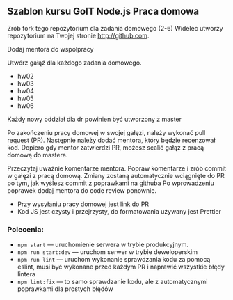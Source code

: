 ## Szablon kursu GoIT Node.js Praca domowa

Zrób fork tego repozytorium dla zadania domowego (2-6)
Widelec utworzy repozytorium na Twojej stronie http://github.com.

Dodaj mentora do współpracy

Utwórz gałąź dla każdego zadania domowego.

- hw02
- hw03
- hw04
- hw05
- hw06

Każdy nowy oddział dla dr powinien być utworzony z master

Po zakończeniu pracy domowej w swojej gałęzi, należy wykonać pull request (PR). Następnie należy dodać mentora, który będzie recenzował kod. Dopiero gdy mentor zatwierdzi PR, możesz scalić gałąź z pracą domową do mastera.

Przeczytaj uważnie komentarze mentora. Popraw komentarze i zrób commit w gałęzi z pracą domową. Zmiany zostaną automatycznie wciągnięte do PR po tym, jak wyślesz commit z poprawkami na githuba
Po wprowadzeniu poprawek dodaj mentora do code review ponownie.

- Przy wysyłaniu pracy domowej jest link do PR
- Kod JS jest czysty i przejrzysty, do formatowania używany jest Prettier

### Polecenia:

- `npm start` &mdash; uruchomienie serwera w trybie produkcyjnym.
- `npm run start:dev` &mdash; uruchom serwer w trybie deweloperskim
- `npm run lint` &mdash; uruchom wykonanie sprawdzania kodu za pomocą eslint, musi być wykonane przed każdym PR i naprawić wszystkie błędy lintera
- `npm lint:fix` &mdash; to samo sprawdzanie kodu, ale z automatycznymi poprawkami dla prostych błędów


